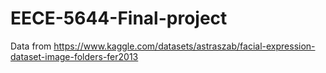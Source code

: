 # EECE-5644-Final-project

Data from https://www.kaggle.com/datasets/astraszab/facial-expression-dataset-image-folders-fer2013
